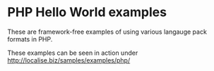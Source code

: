 # PHP Hello World examples

These are framework-free examples of using various langauge pack formats in PHP.

These examples can be seen in action under http://localise.biz/samples/examples/php/
